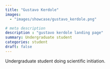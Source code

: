 ```yaml
---
title: "Gustavo Kerdole"
images: 
  - "images/showcase/gustavo_kerdole.png"

# meta description
description : "gustavo kerdole landing page"
summary: Undergraduate student
categories: student
draft: false
---
```

Undergraduate student doing scientific initiation.